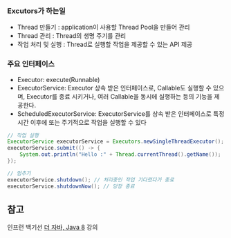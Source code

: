 ### Excutors가 하는일
- Thread 만들기 : application이 사용할 Thread Pool을 만들어 관리
- Thread 관리 : Thread의 생명 주기를 관리
- 작업 처리 및 실행 : Thread로 실행할 작업을 제공할 수 있는 API 제공

### 주요 인터페이스
- Executor: execute(Runnable)
- ExecutorService: Executor 상속 받은 인터페이스로, Callable도 실행할 수 있으며,
Executor를 종료 시키거나, 여러 Callable을 동시에 실행하는 등의 기능을 제공한다.
- ScheduledExecutorService: ExecutorService를 상속 받은 인터페이스로 특정 시간
이후에 또는 주기적으로 작업을 실행할 수 있다

```java
// 작업 실행
ExecutorService executorService = Executors.newSingleThreadExecutor();
executorService.submit(() -> {
    System.out.println("Hello :" + Thread.currentThread().getName());
});

// 멈추기
executorService.shutdown(); // 처리중인 작업 기다렸다가 종료
executorService.shutdownNow(); // 당장 종료
```

## 참고
인프런 백기선 [더 자바, Java 8](https://www.inflearn.com/course/the-java-java8) 강의
